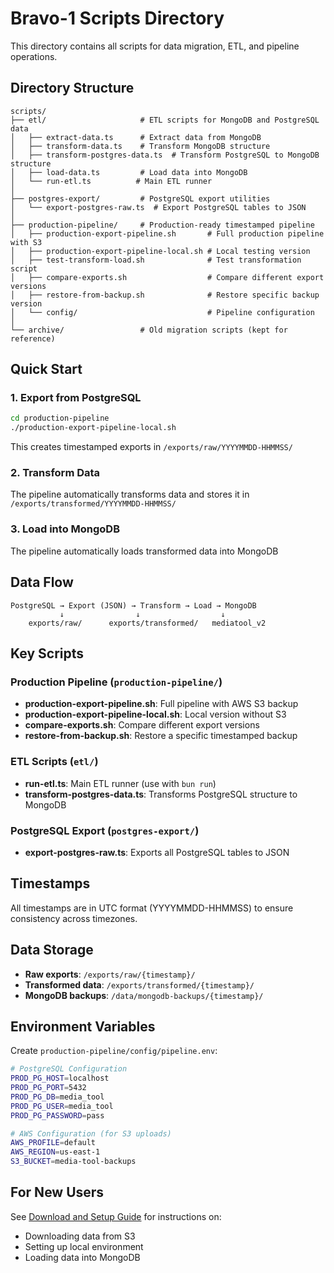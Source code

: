 # Bravo-1 Scripts Directory

This directory contains all scripts for data migration, ETL, and pipeline operations.

## Directory Structure

```
scripts/
├── etl/                     # ETL scripts for MongoDB and PostgreSQL data
│   ├── extract-data.ts      # Extract data from MongoDB
│   ├── transform-data.ts    # Transform MongoDB structure
│   ├── transform-postgres-data.ts  # Transform PostgreSQL to MongoDB structure
│   ├── load-data.ts         # Load data into MongoDB
│   └── run-etl.ts          # Main ETL runner
│
├── postgres-export/         # PostgreSQL export utilities
│   └── export-postgres-raw.ts  # Export PostgreSQL tables to JSON
│
├── production-pipeline/     # Production-ready timestamped pipeline
│   ├── production-export-pipeline.sh       # Full production pipeline with S3
│   ├── production-export-pipeline-local.sh # Local testing version
│   ├── test-transform-load.sh              # Test transformation script
│   ├── compare-exports.sh                  # Compare different export versions
│   ├── restore-from-backup.sh              # Restore specific backup version
│   └── config/                             # Pipeline configuration
│
└── archive/                 # Old migration scripts (kept for reference)
```

## Quick Start

### 1. Export from PostgreSQL

```bash
cd production-pipeline
./production-export-pipeline-local.sh
```

This creates timestamped exports in `/exports/raw/YYYYMMDD-HHMMSS/`

### 2. Transform Data

The pipeline automatically transforms data and stores it in `/exports/transformed/YYYYMMDD-HHMMSS/`

### 3. Load into MongoDB

The pipeline automatically loads transformed data into MongoDB

## Data Flow

```
PostgreSQL → Export (JSON) → Transform → Load → MongoDB
           ↓                ↓                  ↓
    exports/raw/      exports/transformed/   mediatool_v2
```

## Key Scripts

### Production Pipeline (`production-pipeline/`)

- **production-export-pipeline.sh**: Full pipeline with AWS S3 backup
- **production-export-pipeline-local.sh**: Local version without S3
- **compare-exports.sh**: Compare different export versions
- **restore-from-backup.sh**: Restore a specific timestamped backup

### ETL Scripts (`etl/`)

- **run-etl.ts**: Main ETL runner (use with `bun run`)
- **transform-postgres-data.ts**: Transforms PostgreSQL structure to MongoDB

### PostgreSQL Export (`postgres-export/`)

- **export-postgres-raw.ts**: Exports all PostgreSQL tables to JSON

## Timestamps

All timestamps are in UTC format (YYYYMMDD-HHMMSS) to ensure consistency across timezones.

## Data Storage

- **Raw exports**: `/exports/raw/{timestamp}/`
- **Transformed data**: `/exports/transformed/{timestamp}/`
- **MongoDB backups**: `/data/mongodb-backups/{timestamp}/`

## Environment Variables

Create `production-pipeline/config/pipeline.env`:

```bash
# PostgreSQL Configuration
PROD_PG_HOST=localhost
PROD_PG_PORT=5432
PROD_PG_DB=media_tool
PROD_PG_USER=media_tool
PROD_PG_PASSWORD=pass

# AWS Configuration (for S3 uploads)
AWS_PROFILE=default
AWS_REGION=us-east-1
S3_BUCKET=media-tool-backups
```

## For New Users

See [Download and Setup Guide](production-pipeline/SETUP-NEW-USER.md) for instructions on:

- Downloading data from S3
- Setting up local environment
- Loading data into MongoDB
